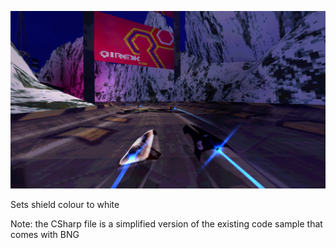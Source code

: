 ![preview](https://raw.githubusercontent.com/vitawebsitedesign/bng-sample-mods/master/white-shield/preview.png "preview")

Sets shield colour to white

Note: the CSharp file is a simplified version of the existing code sample that comes with BNG
